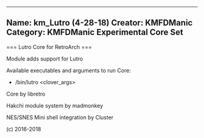 -----------------------
Name: km_Lutro (4-28-18)
Creator: KMFDManic
Category: KMFDManic Experimental Core Set
-----------------------
=== Lutro Core for RetroArch ===

Module adds support for Lutro

Available executables and arguments to run Core:
- /bin/lutro <rom> <clover_args>

Core by libretro

Hakchi module system by madmonkey

NES/SNES Mini shell integration by Cluster

(c) 2016-2018
